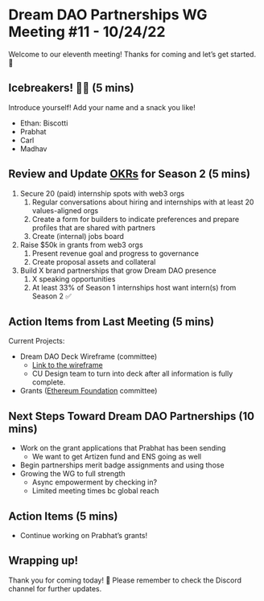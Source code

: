 # Dream DAO Partnerships WG Meeting #11 - 10/24/22

Welcome to our eleventh meeting! Thanks for coming and let’s get started. 🚀

## Icebreakers! 🧊🔨 (5 mins)

Introduce yourself! Add your name and a snack you like!

- Ethan: Biscotti
- Prabhat
- Carl
- Madhav

## Review and Update [OKRs](https://asana.com/resources/okr-meaning) for Season 2 (5 mins)

1. Secure 20 (paid) internship spots with web3 orgs
    1. Regular conversations about hiring and internships with at least 20 values-aligned orgs
    2. Create a form for builders to indicate preferences and prepare profiles that are shared with partners
    3. Create (internal) jobs board
2. Raise $50k in grants from web3 orgs
    1. Present revenue goal and progress to governance
    2. Create proposal assets and collateral
3. Build X brand partnerships that grow Dream DAO presence
    1. X speaking opportunities
    2. At least 33% of Season 1 internships host want intern(s) from Season 2 ✅

## Action Items from Last Meeting (5 mins)

Current Projects:

- Dream DAO Deck Wireframe (committee)
    - [Link to the wireframe](https://docs.google.com/document/d/1pJoIqRETeXQuy4-hWeX7Wr1pbrHOllGZ75gQIo_e-a4/edit)
    - CU Design team to turn into deck after all information is fully complete.
- Grants ([Ethereum Foundation](https://esp.ethereum.foundation/applicants/small-grants) committee)

## Next Steps Toward Dream DAO Partnerships (10 mins)

- Work on the grant applications that Prabhat has been sending
    - We want to get Artizen fund and ENS going as well
- Begin partnerships merit badge assignments and using those
- Growing the WG to full strength
    - Async empowerment by checking in?
    - Limited meeting times bc global reach

## Action Items (5 mins)

- Continue working on Prabhat’s grants!

## Wrapping up!

Thank you for coming today! 🌮
Please remember to check the Discord channel for further updates.